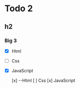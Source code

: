 # Todo 2


## h2


### Big 3

 -  [x] Html
 -  [ ] Css
 -  [x] JavaScript

    [x] --Html
    [ ] Css
    [x] JavaScript
